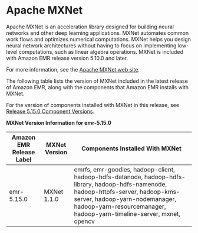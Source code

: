 # Apache MXNet<a name="emr-mxnet"></a>

Apache MXNet is an acceleration library designed for building neural networks and other deep learning applications\. MXNet automates common work flows and optimizes numerical computations\. MXNet helps you design neural network architectures without having to focus on implementing low\-level computations, such as linear algebra operations\. MXNet is included with Amazon EMR release version 5\.10\.0 and later\.

For more information, see the [Apache MXNet web site](https://mxnet.incubator.apache.org/)\.

The following table lists the version of MXNet included in the latest release of Amazon EMR, along with the components that Amazon EMR installs with MXNet\.

For the version of components installed with MXNet in this release, see [Release 5\.15\.0 Component Versions](emr-release-5x.md#emr-5150-release)\.


**MXNet Version Information for emr\-5\.15\.0**  

| Amazon EMR Release Label | MXNet Version | Components Installed With MXNet | 
| --- | --- | --- | 
| emr\-5\.15\.0 | MXNet 1\.1\.0 | emrfs, emr\-goodies, hadoop\-client, hadoop\-hdfs\-datanode, hadoop\-hdfs\-library, hadoop\-hdfs\-namenode, hadoop\-httpfs\-server, hadoop\-kms\-server, hadoop\-yarn\-nodemanager, hadoop\-yarn\-resourcemanager, hadoop\-yarn\-timeline\-server, mxnet, opencv | 